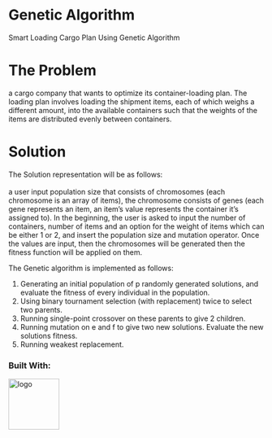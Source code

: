 # Genetic Algorithm
Smart Loading Cargo Plan Using Genetic Algorithm

# The Problem
a cargo company that wants to optimize its container-loading plan.
The loading plan involves loading the shipment items, each of which weighs a different amount, into the available containers such that the weights of the items are distributed evenly between containers.
# Solution

The Solution representation will be as follows: <br> <br>
a user input population size that consists of chromosomes (each chromosome is an array of items), 
the chromosome consists of genes (each gene represents an item, an item’s value represents the container it’s assigned to).
In the beginning, the user is asked to input the number of containers, number of items and an option for the weight of items which can be either 1 or 2,
and insert the population size and mutation operator.
Once the values are input, then the chromosomes will be generated then the fitness function will be applied on them.

The Genetic algorithm is implemented as follows: 
1.	Generating an initial population of p randomly generated solutions, and evaluate the fitness of every individual in the population. 
2.	Using binary tournament selection (with replacement) twice to select two parents. 
3.	Running single-point crossover on these parents to give 2 children. 
4.	Running mutation on e and f to give two new solutions. Evaluate the new solutions fitness. 
5.	Running weakest replacement.  

### Built With:

<img width="100" alt="logo" src="https://user-images.githubusercontent.com/98522684/200922593-1ef6f563-63e6-4132-a4b6-0e5200b0aa08.png">

